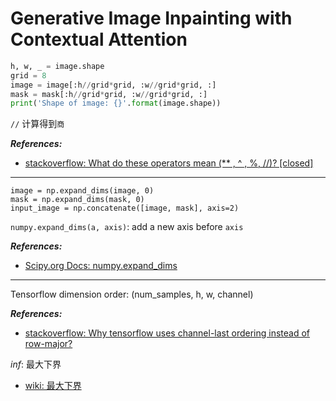 # Generative Image Inpainting with Contextual Attention

```python
h, w, _ = image.shape
grid = 8
image = image[:h//grid*grid, :w//grid*grid, :]
mask = mask[:h//grid*grid, :w//grid*grid, :]
print('Shape of image: {}'.format(image.shape))
```

`//` 计算得到`商`

***References:***
- [stackoverflow: What do these operators mean (** , ^ , %, //)? [closed]](https://stackoverflow.com/questions/15193927/what-do-these-operators-mean)

---

```
image = np.expand_dims(image, 0)
mask = np.expand_dims(mask, 0)
input_image = np.concatenate([image, mask], axis=2)
```

`numpy.expand_dims(a, axis)`: add a new axis before `axis`

***References:***
- [Scipy.org Docs: numpy.expand_dims](https://docs.scipy.org/doc/numpy/reference/generated/numpy.expand_dims.html)

---

Tensorflow dimension order: (num_samples, h, w, channel)

***References:***
- [stackoverflow: Why tensorflow uses channel-last ordering instead of row-major?](https://stackoverflow.com/questions/44774234/why-tensorflow-uses-channel-last-ordering-instead-of-row-major)

$inf{}$: 最大下界
- [wiki: 最大下界](https://zh.wikipedia.org/wiki/%E6%9C%80%E5%A4%A7%E4%B8%8B%E7%95%8C)